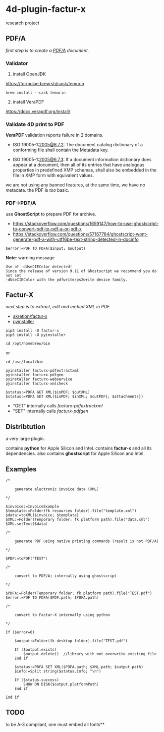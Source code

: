 # 4d-plugin-factur-x
research project

## PDF/A

*first step is to create a [PDF/A](https://en.wikipedia.org/wiki/PDF/A) document.*

### Validator

1. install OpenJDK

https://formulae.brew.sh/cask/temurin

```
brew install --cask temurin
```

2. install VeraPDF

https://docs.verapdf.org/install/

### Validate 4D print to PDF

**VeraPDF** validation reports failure in 2 domains.

* ISO 19005-1:2005@6.7.2: The document catalog dictionary of a conforming file shall contain the Metadata key.

* ISO 19005-1:2005@6.7.3: If a document information dictionary does appear at a document, then all of its entries that have analogous properties in predefined XMP schemas, shall also be embedded in the file in XMP form with equivalent values.

we are not using any banned features, at the same time, we have no metadata. the PDF is *too* basic.

### PDF→PDF/A

use **GhostScript** to prepare PDF for archive.

* https://stackoverflow.com/questions/1659147/how-to-use-ghostscript-to-convert-pdf-to-pdf-a-or-pdf-x
* https://stackoverflow.com/questions/57167784/ghostscript-wont-generate-pdf-a-with-utf16be-text-string-detected-in-docinfo

```4d
$error:=PDF TO PDFA($input; $output)
```

**Note**: warning message

```
Use of -dUseCIEColor detected!
Since the release of version 9.11 of Ghostscript we recommend you do not set
-dUseCIEColor with the pdfwrite/ps2write device family.
```

## Factur-X

*next step is to extract, edit and embed XML in PDF.*

* [akretion/factur-x](https://github.com/akretion/factur-x)
* [pyinstaller](https://pyinstaller.org/en/stable/)

```
pip3 install -U factur-x 
pip3 install -U pyinstaller
```

```
cd /opt/homebrew/bin
```

or 

```
cd /usr/local/bin
```

```
pyinstaller facturx-pdfextractxml
pyinstaller facturx-pdfgen
pyinstaller facturx-webservice 
pyinstaller facturx-xmlcheck
```
```4d
$status:=PDFA GET XML($inPDF; $outXML)
$status:=PDFA SET XML($inPDF; $inXML; $outPDF{; $attachments})
```

* "GET" internally calls *facturx-pdfextractxml*
* "SET" internally calls *facturx-pdfgen*

## Distribtution

a very large plugin. 

contains **python** for Apple Silicon and Intel. contains **factur-x** and all its dependencies. also contains **ghostscript** for Apple Silicon and Intel.

## Examples

```4d
/*
	
	generate electronic invoice data (XML)
	
*/

$invoice:=InvoiceExample
$template:=Folder(fk resources folder).file("template.xml")
$data:=toXML($invoice; $template)
$XML:=Folder(Temporary folder; fk platform path).file("data.xml")
$XML.setText($data)

/*
	
	generate PDF using native printing commands (result is not PDF/A)
	
*/

$PDF:=toPDF("TEST")

/*
	
	convert to PDF/A; internally using ghostscript
	
*/

$PDFA:=Folder(Temporary folder; fk platform path).file("TEST.pdf")
$error:=PDF TO PDFA($PDF.path; $PDFA.path)

/*
	
	convert to Factur-X internally using python
	
*/

If ($error=0)
	
	$output:=Folder(fk desktop folder).file("TEST.pdf")
	
	If ($output.exists)
		$output.delete()  //library with not overwrite existing file
	End if 
	
	$status:=PDFA SET XML($PDFA.path; $XML.path; $output.path)
	$info:=Split string($status.info; "\n")
	
	If ($status.success)
		SHOW ON DISK($output.platformPath)
	End if 
	
End if
```

## TODO

to be A-3 compliant, one must embed all fonts**


